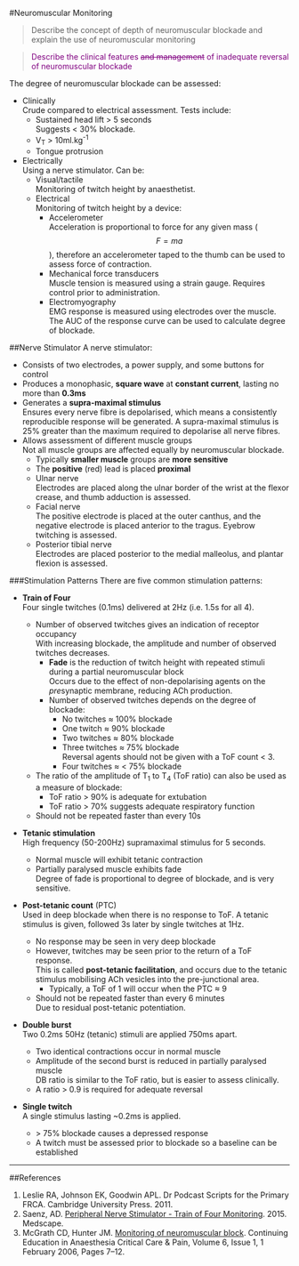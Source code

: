 #Neuromuscular Monitoring

> Describe the concept of depth of neuromuscular blockade and explain the use of neuromuscular monitoring 

<!--></!-->

> <p style="color:purple";>Describe the clinical features <strike>and management</strike> of inadequate reversal of neuromuscular blockade</p>

The degree of neuromuscular blockade can be assessed:
* Clinically  
Crude compared to electrical assessment. Tests include:
    * Sustained head lift > 5 seconds  
    Suggests < 30% blockade.
    * V<sub>T</sub> > 10ml.kg<sup>-1</sup>
    * Tongue protrusion
* Electrically  
Using a nerve stimulator. Can be:
    * Visual/tactile  
    Monitoring of twitch height by anaesthetist.
    * Electrical  
    Monitoring of twitch height by a device:
        * Accelerometer  
        Acceleration is proportional to force for any given mass ($$F = ma$$), therefore an accelerometer taped to the thumb can be used to assess force of contraction.
        * Mechanical force transducers  
        Muscle tension is measured using a strain gauge. Requires control prior to administration.
        * Electromyography  
        EMG response is measured using electrodes over the muscle. The AUC of the response curve can be used to calculate degree of blockade.
    
##Nerve Stimulator
A nerve stimulator:
* Consists of two electrodes, a power supply, and some buttons for control
* Produces a monophasic, **square wave** at **constant current**, lasting no more than **0.3ms**
* Generates a **supra-maximal stimulus**  
Ensures every nerve fibre is depolarised, which means a consistently reproducible response will be generated. A supra-maximal stimulus is 25% greater than the maximum required to depolarise all nerve fibres.
* Allows assessment of different muscle groups  
Not all muscle groups are affected equally by neuromuscular blockade.
    * Typically **smaller muscle** groups are **more sensitive**
    * The **positive** (red) lead is placed **proximal**
    * Ulnar nerve  
    Electrodes are placed along the ulnar border of the wrist at the flexor crease, and thumb adduction is assessed.
    * Facial nerve  
    The positive electrode is placed at the outer canthus, and the negative electrode is placed anterior to the tragus. Eyebrow twitching is assessed.
    * Posterior tibial nerve  
    Electrodes are placed posterior to the medial malleolus, and plantar flexion is assessed.

            
###Stimulation Patterns
There are five common stimulation patterns:
* **Train of Four**  
Four single twitches (0.1ms) delivered at 2Hz (i.e. 1.5s for all 4).
    * Number of observed twitches gives an indication of receptor occupancy  
    With increasing blockade, the amplitude and number of observed twitches decreases.
        * **Fade** is the reduction of twitch height with repeated stimuli during a partial neuromuscular block  
        Occurs due to the effect of non-depolarising agents on the *pre*synaptic membrane, reducing ACh production.
        * Number of observed twitches depends on the degree of blockade:
            * No twitches ≈ 100% blockade
            * One twitch ≈ 90% blockade
            * Two twitches ≈ 80% blockade
            * Three twitches ≈ 75% blockade  
            Reversal agents should not be given with a ToF count < 3.
            * Four twitches ≈ < 75% blockade
    * The ratio of the amplitude of T<sub>1</sub> to T<sub>4</sub> (ToF ratio) can also be used as a measure of blockade:
        * ToF ratio > 90% is adequate for extubation
        * ToF ratio > 70% suggests adequate respiratory function
    * Should not be repeated faster than every 10s


* **Tetanic stimulation**  
High frequency (50-200Hz) supramaximal stimulus for 5 seconds.
    * Normal muscle will exhibit tetanic contraction
    * Partially paralysed muscle exhibits fade  
    Degree of fade is proportional to degree of blockade, and is very sensitive.

        
* **Post-tetanic count** (PTC)  
Used in deep blockade when there is no response to ToF. A tetanic stimulus is given, followed 3s later by single twitches at 1Hz.
    * No response may be seen in very deep blockade
    * However, twitches may be seen prior to the return of a ToF response.  
    This is called **post-tetanic facilitation**, and occurs due to the tetanic stimulus mobilising ACh vesicles into the pre-junctional area.
        * Typically, a ToF of 1 will occur when the PTC ≈ 9
    * Should not be repeated faster than every 6 minutes  
    Due to residual post-tetanic potentiation.



* **Double burst**  
Two 0.2ms 50Hz (tetanic) stimuli are applied 750ms apart.
    * Two identical contractions occur in normal muscle
    * Amplitude of the second burst is reduced in partially paralysed muscle  
    DB ratio is similar to the ToF ratio, but is easier to assess clinically.
    * A ratio > 0.9 is required for adequate reversal
    

* **Single twitch**  
A single stimulus lasting ~0.2ms is applied.
    * \> 75% blockade causes a depressed response
    * A twitch must be assessed prior to blockade so a baseline can be established


---
##References
1. Leslie RA, Johnson EK, Goodwin APL. Dr Podcast Scripts for the Primary FRCA. Cambridge University Press. 2011.
2. Saenz, AD. [Peripheral Nerve Stimulator - Train of Four Monitoring](http://emedicine.medscape.com/article/2009530-overview#a3). 2015. Medscape.
3. McGrath CD, Hunter JM. [Monitoring of neuromuscular block](https://academic.oup.com/bjaed/article/6/1/7/347026/Monitoring-of-neuromuscular-block). Continuing Education in Anaesthesia Critical Care & Pain, Volume 6, Issue 1, 1 February 2006, Pages 7–12.

